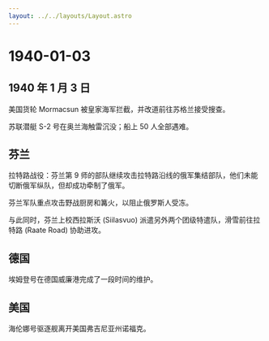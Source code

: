 ```yaml
---
layout: ../../layouts/Layout.astro
---
```


# 1940-01-03

## 1940 年 1 月 3 日

美国货轮 Mormacsun 被皇家海军拦截，并改道前往苏格兰接受搜查。

苏联潜艇 S-2 号在奥兰海触雷沉没；船上 50 人全部遇难。

## 芬兰

拉特路战役：芬兰第 9
师的部队继续攻击拉特路沿线的俄军集结部队，他们未能切断俄军纵队，但却成功牵制了俄军。

芬兰军队重点攻击野战厨房和篝火，以阻止俄罗斯人受冻。

与此同时，芬兰上校西拉斯沃 (Siilasvuo)
派遣另外两个团级特遣队，滑雪前往拉特路 (Raate Road) 协助进攻。

## 德国

埃姆登号在德国威廉港完成了一段时间的维护。

## 美国

海伦娜号驱逐舰离开美国弗吉尼亚州诺福克。
